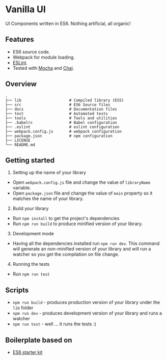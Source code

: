# Vanilla UI

UI Components written in ES6. Nothing artificial, all organic!

## Features

* ES6 source code.
* Webpack for module loading.
* [ESLint](http://eslint.org/).
* Tested with [Mocha](http://mochajs.org/) and [Chai](http://chaijs.com/).

## Overview

    .
    ├── lib                     # Compiled library (ES5)
    ├── src                     # ES6 Source files
    ├── docs                    # Documentation files
    ├── test                    # Automated tests
    ├── tools                   # Tools and utilities
    ├── .babelrc                # Babel configuration
    ├── .eslint                 # eslint configuration
    ├── webpack.config.js       # webpack configuration
    ├── package.json            # npm configuration
    ├── LICENSE
    └── README.md

## Getting started

1. Setting up the name of your library
  * Open `webpack.config.js` file and change the value of `libraryName` variable.
  * Open `package.json` file and change the value of `main` property so it matches the name of your library.
2. Build your library
  * Run `npm install` to get the project's dependencies
  * Run `npm run build` to produce minified version of your library.
3. Development mode
  * Having all the dependencies installed run `npm run dev`. This command will generate an non-minified version of your library and will run a watcher so you get the compilation on file change.
4. Running the tests
  * Run `npm run test`

## Scripts

* `npm run build` - produces production version of your library under the `lib` folder
* `npm run dev` - produces development version of your library and runs a watcher
* `npm run test` - well ... it runs the tests :)

## Boilerplate based on

* [ES6 starter kit](http://krasimirtsonev.com/blog/article/javascript-library-starter-using-webpack-es6)
